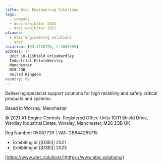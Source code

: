 ```yaml
---
title: Atec Engineering Solutions
tags:
  - company
  - dsei-exhibitor-2023
  - dsei-exhibitor-2021
aliases:
  - Atec Engineering Solutions
  - atec
location: [53.5135756,-2.3609305]
address: |-
  Unit 10-11Shield DriveWardley
  Industrial EstateWorsley
  Manchester
  M28 2QB
  United Kingdom
country: GB
---
```


Delivering specialist support solutions for high reliability and safety critical products and systems.

Based in Worsley, Manchester

© 2021 AT Engine Controls. Registered Office Units 10/11 Shield Drive, Wardley Industrial Estate, Worsley, Manchester, M28 2QB UK

Reg Number: 05087739 | VAT: GB844265715

- Exhibiting at [[DSEI]] 2021
- Exhibiting at [[DSEI]] 2023
  
[https://www.atec.solutions/](https://www.atec.solutions/)



